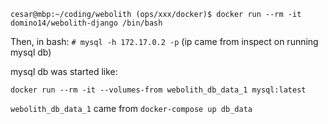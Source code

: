 `cesar@mbp:~/coding/webolith (ops/xxx/docker)$ docker run --rm -it domino14/webolith-django /bin/bash`

Then, in bash:
`# mysql -h 172.17.0.2 -p`   (ip came from inspect on running mysql db)


mysql db was started like:

`docker run --rm -it --volumes-from webolith_db_data_1 mysql:latest`

`webolith_db_data_1` came from  `docker-compose up db_data`


